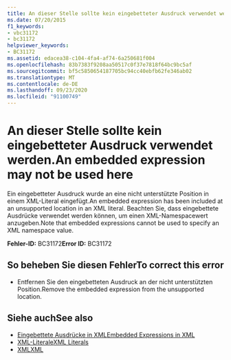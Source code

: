 ```yaml
---
title: An dieser Stelle sollte kein eingebetteter Ausdruck verwendet werden.
ms.date: 07/20/2015
f1_keywords:
- vbc31172
- bc31172
helpviewer_keywords:
- BC31172
ms.assetid: edacea38-c104-4fa4-af74-6a250681f004
ms.openlocfilehash: 83b7383f9208aa50517c0f37e7818f64bc9bc5af
ms.sourcegitcommit: bf5c5850654187705bc94cc40ebfb62fe346ab02
ms.translationtype: MT
ms.contentlocale: de-DE
ms.lasthandoff: 09/23/2020
ms.locfileid: "91100749"
---
```

# <a name="an-embedded-expression-may-not-be-used-here"></a><span data-ttu-id="2885c-102">An dieser Stelle sollte kein eingebetteter Ausdruck verwendet werden.</span><span class="sxs-lookup"><span data-stu-id="2885c-102">An embedded expression may not be used here</span></span>

<span data-ttu-id="2885c-103">Ein eingebetteter Ausdruck wurde an eine nicht unterstützte Position in einem XML-Literal eingefügt.</span><span class="sxs-lookup"><span data-stu-id="2885c-103">An embedded expression has been included at an unsupported location in an XML literal.</span></span> <span data-ttu-id="2885c-104">Beachten Sie, dass eingebettete Ausdrücke verwendet werden können, um einen XML-Namespacewert anzugeben.</span><span class="sxs-lookup"><span data-stu-id="2885c-104">Note that embedded expressions cannot be used to specify an XML namespace value.</span></span>  
  
 <span data-ttu-id="2885c-105">**Fehler-ID:** BC31172</span><span class="sxs-lookup"><span data-stu-id="2885c-105">**Error ID:** BC31172</span></span>  
  
## <a name="to-correct-this-error"></a><span data-ttu-id="2885c-106">So beheben Sie diesen Fehler</span><span class="sxs-lookup"><span data-stu-id="2885c-106">To correct this error</span></span>  
  
- <span data-ttu-id="2885c-107">Entfernen Sie den eingebetteten Ausdruck an der nicht unterstützten Position.</span><span class="sxs-lookup"><span data-stu-id="2885c-107">Remove the embedded expression from the unsupported location.</span></span>  
  
## <a name="see-also"></a><span data-ttu-id="2885c-108">Siehe auch</span><span class="sxs-lookup"><span data-stu-id="2885c-108">See also</span></span>

- [<span data-ttu-id="2885c-109">Eingebettete Ausdrücke in XML</span><span class="sxs-lookup"><span data-stu-id="2885c-109">Embedded Expressions in XML</span></span>](../programming-guide/language-features/xml/embedded-expressions-in-xml.md)
- [<span data-ttu-id="2885c-110">XML-Literale</span><span class="sxs-lookup"><span data-stu-id="2885c-110">XML Literals</span></span>](../language-reference/xml-literals/index.md)
- [<span data-ttu-id="2885c-111">XML</span><span class="sxs-lookup"><span data-stu-id="2885c-111">XML</span></span>](../programming-guide/language-features/xml/index.md)
